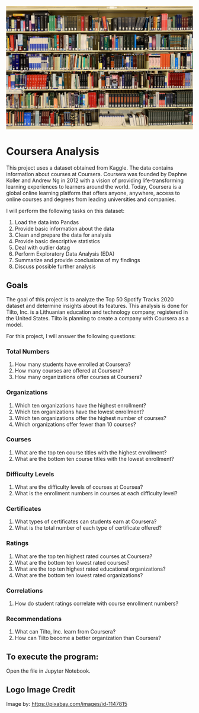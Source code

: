 <!-- <img src="https://github.com/KevinNourian/Coursera/blob/main/Images/library-1147815_1920.jpg"width="200" height="200" /> -->

![Alt_Text](https://github.com/KevinNourian/Coursera/blob/main/Images/library-1147815_1920.jpg)


# Coursera Analysis
This project uses a dataset obtained from Kaggle. The data contains information about courses at Coursera. Coursera was founded by Daphne Koller and Andrew Ng in 2012 with a vision of providing life-transforming learning experiences to learners around the world. Today, Coursera is a global online learning platform that offers anyone, anywhere, access to online courses and degrees from leading universities and companies.

I will perform the following tasks on this dataset:

1. Load the data into Pandas
2. Provide basic information about the data
3. Clean and prepare the data for analysis
4. Provide basic descriptive statistics
5. Deal with outlier datag
6. Perform Exploratory Data Analysis (EDA)
7. Summarize and provide conclusions of my findings
8. Discuss possible further analysis


## Goals
The goal of this project is to analyze the Top 50 Spotify Tracks 2020 dataset and determine insights about its features. This analysis is done for Tilto, Inc. is a Lithuanian education and technology company, registered in the United States. Tilto is planning to create a company with Coursera as a model.

For this project, I will answer the following questions:

### Total Numbers
1. How many students have enrolled at Coursera?
2. How many courses are offered at Coursera?
3. How many organizations offer courses at Coursera?

### Organizations
1. Which ten organizations have the highest enrollment?
2. Which ten organizations have the lowest enrollment?
3. Which ten organizations offer the highest number of courses?
4. Which organizations offer fewer than 10 courses?

### Courses
1. What are the top ten course titles with the highest enrollment?
2. What are the bottom ten course titles with the lowest enrollment?

### Difficulty Levels
1. What are the difficulty levels of courses at Coursea?
2. What is the enrollment numbers in courses at each difficulty level?

### Certificates
1. What types of certificates can students earn at Coursera?
2. What is the total number of each type of certificate offered?

### Ratings
1. What are the top ten highest rated courses at Coursera?
2. What are the bottom ten lowest rated courses?
3. What are the top ten highest rated educational organizations?
4. What are the bottom ten lowest rated organizations?

### Correlations
1. How do student ratings correlate with course enrollment numbers?

### Recommendations
1. What can Tilto, Inc. learn from Coursera?
2. How can Tilto become a better organization than Coursera?

## To execute the program:
Open the file in Jupyter Notebook.


## Logo Image Credit
Image by: https://pixabay.com/images/id-1147815
